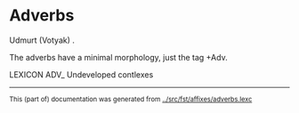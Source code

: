 # Adverbs
Udmurt (Votyak) .

The adverbs have a minimal morphology, just the tag +Adv.


LEXICON ADV_  Undeveloped contlexes





* * *
<small>This (part of) documentation was generated from [../src/fst/affixes/adverbs.lexc](http://github.com/giellalt/lang-udm/blob/main/../src/fst/affixes/adverbs.lexc)</small>